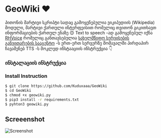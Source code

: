 # GeoWiki ❤
პითონის მარტივი სკრიპტი სადაც გამოყენებულია ვიკიპედიის (Wikipedia) მოდული, მარტივი ქართული ინტერფეისით რომელიც თვითონ გიკითხავთ ინფორმაციების ქართულ ენაზე 😊 Text to speech -ად გამოყენებულ იქნა [RHVoice](https://github.com/Olga-Yakovleva/RHVoice) რომელიც განთავსებულია [სახელმწიფო სერვისების განვითარების სააგენტო](https://sda.gov.ge/) -ს ერთ-ერთ სერვერზე მომავალში პირდაპირ ჩავაშენებ TTS -ს მოკლედ ინსტააციის ინსტრუქცია 👇 

### ინსტალაციის ინსტრუქცია
### Install Instruction

```bash
$ git clone https://github.com/Kuduxaaa/GeoWiki
$ cd GeoWiki
$ chmod +x geowiki.py
$ pip3 install -r requirements.txt
$ pyhton3 geowiki.py
```

## Screeenshot
![Screenshot](https://i.imgur.com/QiMPWYA.png)
